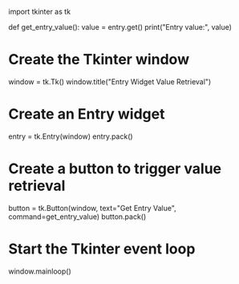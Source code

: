 import tkinter as tk

def get_entry_value():
    value = entry.get()
    print("Entry value:", value)

# Create the Tkinter window
window = tk.Tk()
window.title("Entry Widget Value Retrieval")

# Create an Entry widget
entry = tk.Entry(window)
entry.pack()

# Create a button to trigger value retrieval
button = tk.Button(window, text="Get Entry Value", command=get_entry_value)
button.pack()

# Start the Tkinter event loop
window.mainloop()
